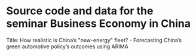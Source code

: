 # Source code and data for the seminar Business Economy in China 

Title: How realistic is China’s "new-energy" fleet? - Forecasting China’s green automotive policy’s outcomes using ARIMA

